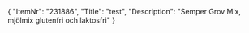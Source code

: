 {
  "ItemNr": "231886",
  "Title": "test",
  "Description": "Semper Grov Mix, mjölmix glutenfri och laktosfri"
}
